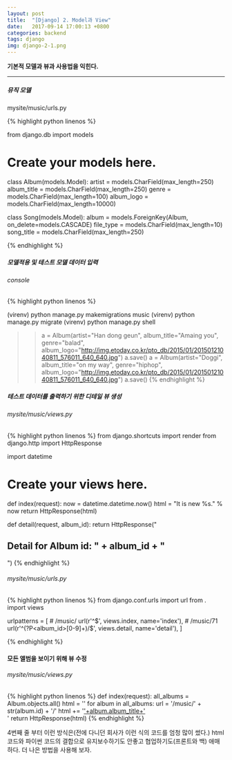 ```yaml
---
layout: post
title:  "[Django] 2. Model과 View"
date:   2017-09-14 17:00:13 +0800
categories: backend
tags: django
img: django-2-1.png
---
```

**기본적 모델과 뷰과 사용법을 익힌다.**

---


##### 뮤직 모델

mysite/music/urls.py

{% highlight python linenos %}

from django.db import models

# Create your models here.

class Album(models.Model):
    artist = models.CharField(max_length=250)
    album_title = models.CharField(max_length=250)
    genre = models.CharField(max_length=100)
    album_logo = models.CharField(max_length=10000)

class Song(models.Model):
    album = models.ForeignKey(Album, on_delete=models.CASCADE)
    file_type = models.CharField(max_length=10)
    song_title = models.CharField(max_length=250)


{% endhighlight %}

##### 모델적용 및 테스트 모델 데이터 입력

###### console

{% highlight python linenos %}


(virenv) python manage.py makemigrations music
(virenv) python manage.py migrate
(virenv) python manage.py shell

>>  a = Album(artist="Han dong geun", album_title="Amaing you", genre="balad", album_logo="http://img.etoday.co.kr/pto_db/2015/01/20150121040811_576011_640_640.jpg")
>> a.save()
>>a = Album(artist="Doggi", album_title="on my way", genre="hiphop", album_logo="http://img.etoday.co.kr/pto_db/2015/01/20150121040811_576011_640_640.jpg")
>> a.save()
{% endhighlight %}


##### 테스트 데이터를 출력하기 위한 디테일 뷰 생성

###### mysite/music/views.py

{% highlight python linenos %}
from django.shortcuts import render
from django.http import HttpResponse

import datetime

# Create your views here.
def index(request):
    now = datetime.datetime.now()
    html = "<html><body>It is new %s.</body></html>" % now
    return HttpResponse(html)

def detail(request, album_id):
    return HttpResponse("<h2>Detail for Album id: " + album_id + "</h2>")
{% endhighlight %}

###### mysite/music/urls.py

{% highlight python linenos %}
from django.conf.urls import url
from . import views

urlpatterns = [
    # /music/
    url(r'^$', views.index, name='index'),
    # /music/71
    url(r'^(?P<album_id>[0-9]+)/$', views.detail, name='detail'),
]

{% endhighlight %}


#### 모든 앨범을 보이기 위해 뷰 수정

###### mysite/music/views.py

{% highlight python linenos %}
def index(request):
    all_albums = Album.objects.all()
    html = ''
    for album in all_albums:
        url = '/music/' + str(album.id) + '/'
        html += '<a href="'+url+'">'+album.album_title+'</a><br>'
    return HttpResponse(html)
{% endhighlight %}

4번째 줄 부터 이런 방식은(전에 다니던 회사가 이런 식의 코드를 엄청 많이 썼다.) html코드와 파이썬 코드의 결합으로 유지보수하기도 안좋고 협업하기도(프론트와 백) 애매하다. 더 나은 방법을 사용해 보자.


